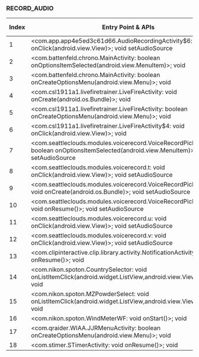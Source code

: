 ### RECORD_AUDIO
| Index | Entry Point & APIs | Screen shot | Resource id | Label |
| ------------- | ------------- | ------------- |-------------|-------------|
| 1 | <com.app.app4e5ed3c61d66.AudioRecordingActivity$6: void onClick(android.view.View)>; void setAudioSource | ![](F:\COSMOS\output\py\Play_win8\Sports\com.app.app4e5ed3c61d66\com.app.app4e5ed3c61d66.AudioRecordingActivity.png) |  | T |
| 2 | <com.battenfeld.chrono.MainActivity: boolean onOptionsItemSelected(android.view.MenuItem)>; void <init> | ![](F:\COSMOS\output\py\Play_win8\Sports\com.battenfeld.chrono\com.battenfeld.chrono.MainActivity.png) |  | |
| 3 | <com.battenfeld.chrono.MainActivity: boolean onCreateOptionsMenu(android.view.Menu)>; void <init> | ![](F:\COSMOS\output\py\Play_win8\Sports\com.battenfeld.chrono\com.battenfeld.chrono.MainActivity.png) |  | |
| 4 | <com.csl1911a1.livefiretrainer.LiveFireActivity: void onCreate(android.os.Bundle)>; void <init> | ![](F:\COSMOS\output\py\Play_win8\Sports\com.csl1911a1.livefiretrainer\com.csl1911a1.livefiretrainer.LiveFireActivity.png) |  | |
| 5 | <com.csl1911a1.livefiretrainer.LiveFireActivity: boolean onCreateOptionsMenu(android.view.Menu)>; void <init> | ![](F:\COSMOS\output\py\Play_win8\Sports\com.csl1911a1.livefiretrainer\com.csl1911a1.livefiretrainer.LiveFireActivity.png) |  | |
| 6 | <com.csl1911a1.livefiretrainer.LiveFireActivity$4: void onClick(android.view.View)>; void <init> | ![](F:\COSMOS\output\py\Play_win8\Sports\com.csl1911a1.livefiretrainer\com.csl1911a1.livefiretrainer.LiveFireActivity.png) |  | |
| 7 | <com.seattleclouds.modules.voicerecord.VoiceRecordPickerActivity: boolean onOptionsItemSelected(android.view.MenuItem)>; void setAudioSource | ![](F:\COSMOS\output\py\Play_win8\Sports\com.niceappsrd.escogido\com.seattleclouds.modules.voicerecord.VoiceRecordPickerActivity.png) |  | T |
| 8 | <com.seattleclouds.modules.voicerecord.t: void onClick(android.view.View)>; void setAudioSource | ![](F:\COSMOS\output\py\Play_win8\Sports\com.niceappsrd.escogido\com.seattleclouds.modules.voicerecord.VoiceRecordPickerActivity.png) |  | T |
| 9 | <com.seattleclouds.modules.voicerecord.VoiceRecordPickerActivity: void onCreate(android.os.Bundle)>; void setAudioSource | ![](F:\COSMOS\output\py\Play_win8\Sports\com.niceappsrd.escogido\com.seattleclouds.modules.voicerecord.VoiceRecordPickerActivity.png) |  | T |
| 10 | <com.seattleclouds.modules.voicerecord.VoiceRecordPickerActivity: void onResume()>; void setAudioSource | ![](F:\COSMOS\output\py\Play_win8\Sports\com.niceappsrd.escogido\com.seattleclouds.modules.voicerecord.VoiceRecordPickerActivity.png) |  | T |
| 11 | <com.seattleclouds.modules.voicerecord.u: void onClick(android.view.View)>; void setAudioSource | ![](F:\COSMOS\output\py\Play_win8\Sports\com.decoypro.squirrelsuk\com.seattleclouds.modules.voicerecord.VoiceRecordPickerActivity.png) |  | T |
| 12 | <com.seattleclouds.modules.voicerecord.v: void onClick(android.view.View)>; void setAudioSource | ![](F:\COSMOS\output\py\Play_win8\Sports\com.decoypro.deernewsounds\com.seattleclouds.modules.voicerecord.VoiceRecordPickerActivity.png) |  | T |
| 13 | <com.clipinteractive.clip.library.activity.NotificationActivity: void onResume()>; void <init> | ![](F:\COSMOS\output\py\Play_win8\Sports\com.jacobsmedia.kfxx\com.clipinteractive.clip.library.activity.NotificationActivity.png) |  | F |
| 14 | <com.nikon.spoton.CountrySelector: void onListItemClick(android.widget.ListView,android.view.View,int,long)>; void <init> | ![](F:\COSMOS\output\py\Play_win8\Sports\com.nikon.spoton\com.nikon.spoton.CountrySelector.png) |  | F |
| 15 | <com.nikon.spoton.MZPowderSelect: void onListItemClick(android.widget.ListView,android.view.View,int,long)>; void <init> | ![](F:\COSMOS\output\py\Play_win8\Sports\com.nikon.spoton\com.nikon.spoton.MZPowderSelect.png) |  | F |
| 16 | <com.nikon.spoton.WindMeterWF: void onStart()>; void <init> | ![](F:\COSMOS\output\py\Play_win8\Sports\com.nikon.spoton\com.nikon.spoton.WindMeterWF.png) |  | F |
| 17 | <com.qraider.WIAA.JJRMenuActivity: boolean onCreateOptionsMenu(android.view.Menu)>; void <init> | ![](F:\COSMOS\output\py\Play_win8\Sports\com.qraider.WIAA\com.qraider.WIAA.JJRMenuActivity.png) |  | F |
| 18 | <com.stimer.STimerActivity: void onResume()>; void <init> | ![](F:\COSMOS\output\py\Play_win8\Sports\com.stimer\com.stimer.STimerActivity.png) |  | F |
